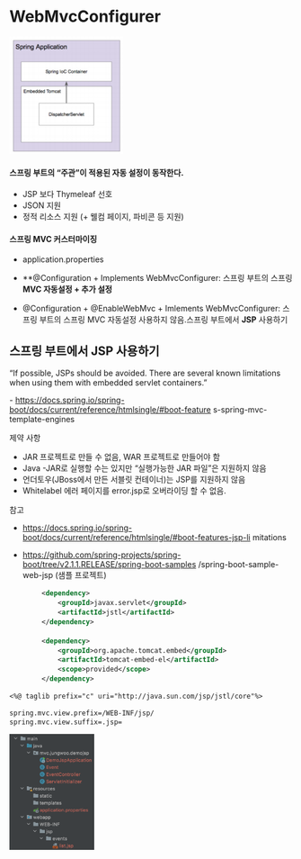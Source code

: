 # WebMvcConfigurer

<img src="/assets/images/image-20211006042210264.png" alt="image-20211006042210264" style="width:40%;" />



#### 스프링 부트의 “주관”이 적용된 자동 설정이 동작한다.

- JSP 보다 Thymeleaf 선호
- JSON 지원
- 정적 리소스 지원 (+ 웰컴 페이지, 파비콘 등 지원)

#### 스프링 MVC 커스터마이징

- application.properties
- **@Configuration + Implements WebMvcConfigurer: 스프링 부트의 스프링 **MVC 자동설정 **+** 추가 설정**

- @Configuration + @EnableWebMvc + Imlements WebMvcConfigurer: 스프링 부트의 스프링 MVC 자동설정 사용하지 않음.스프링 부트에서 **JSP** 사용하기



## 스프링 부트에서 JSP 사용하기

“If possible, JSPs should be avoided. There are several known limitations when using them with embedded servlet containers.”

\- https://docs.spring.io/spring-boot/docs/current/reference/htmlsingle/#boot-feature s-spring-mvc-template-engines

제약 사항

- JAR 프로젝트로 만들 수 없음, WAR 프로젝트로 만들어야 함
- Java -JAR로 실행할 수는 있지만 “실행가능한 JAR 파일”은 지원하지 않음
- 언더토우(JBoss에서 만든 서블릿 컨테이너)는 JSP를 지원하지 않음
- Whitelabel 에러 페이지를 error.jsp로 오버라이딩 할 수 없음.

참고

-  https://docs.spring.io/spring-boot/docs/current/reference/htmlsingle/#boot-features-jsp-li mitations

-  https://github.com/spring-projects/spring-boot/tree/v2.1.1.RELEASE/spring-boot-samples /spring-boot-sample-web-jsp (샘플 프로젝트)



```xml
        <dependency>
            <groupId>javax.servlet</groupId>
            <artifactId>jstl</artifactId>
        </dependency>

        <dependency>
            <groupId>org.apache.tomcat.embed</groupId>
            <artifactId>tomcat-embed-el</artifactId>
            <scope>provided</scope>
        </dependency>
```

```
<%@ taglib prefix="c" uri="http://java.sun.com/jsp/jstl/core"%>

```

```
spring.mvc.view.prefix=/WEB-INF/jsp/
spring.mvc.view.suffix=.jsp=
```

<img src="/assets/images/image-20211005043411848.png" alt="image-20211005043411848" style="width:30%;" />